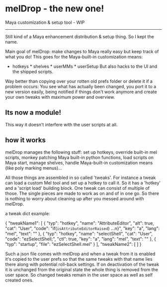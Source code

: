 # melDrop - the new one!
Maya customization &amp; setup tool - WIP

----------------------
Still kind of a Maya enhancement distribution & setup thing. So I kept the name.

Main goal of melDrop: make changes to Maya really easy but keep track of what
you do! This goes for the Maya-built-in customization means:
* hotkeys * shelves * userMMs * userSetup
But also hacks to the UI and the shipped scripts.

Way better than copying over your rotten old prefs folder or delete it if a
problem occurs: You see what has actually been changed, you port it to a new
version easily, being notified if things don't work anymore and create your own
tweaks with maximum power and overview.


Its now a module!
-----------------
This way it doesn't interfere with the user scripts at all.


how it works
------------
melDrop manages the following stuff: set up hotkeys, override built-in mel
scripts, monkey patching Maya built-in python functions, load scripts on Maya start,
manage shelves, handle Maya-built-in customization means (like poly marking menus)...

All those things are assembled in so called 'tweaks'. For instance a tweak can
load a custom Mel tool and set up a hotkey to call it. So it has a 'hotkey' and
a 'script load' building block. One tweak can consist of multiple of those.
The single pieces are made to work as on and of in one go. So there is nothing
to worry about cleaning up after you messed around with melDrop.


a tweak dict example:

{
	"tweakName1": [
    	{
            "typ": "hotkey",
            "name": "AttributeEditor",
            "alt": true, 
            "cat": "User", 
            "code": "if(`isAttributeEditorRaised`) ...n}", 
            "key": "a", 
            "lang": "mel", 
            "text": ""
    	},
        {
            "typ": "hotkey",
    		"name": "selectShell",
      		"cat": "User", 
      		"code": "ezSelectShell;", 
      		"ctl": true, 
      		"key": "a", 
      		"lang": "mel", 
      		"text": ""
    	},
    	{
    	   "typ": "startup",
		   "file": "ezSelectShell.mel"
    	}
	],
	"tweakName2": [
	]
}

Such a json file comes with melDrop and when a tweak from it is enabled
it's copied to the user prefs so that the same tweaks with that name lies there
along with potential roll-back settings. If on deactivation of the tweak it is
unchanged from the original state the whole thing is removed from the user space.
So changed tweaks remain in the user space as well as self created ones.
